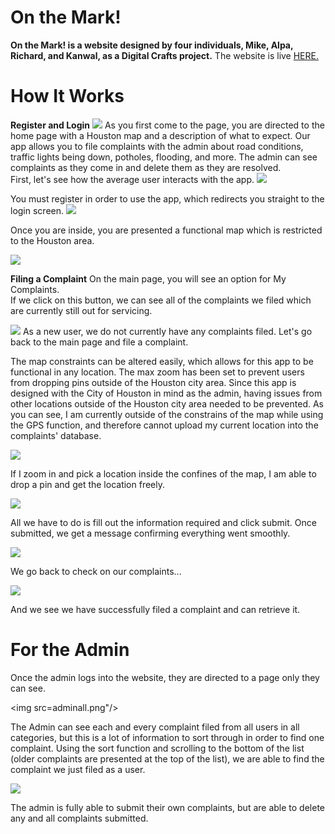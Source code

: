 # On the Mark!
**On the Mark! is a website designed by four individuals, Mike, Alpa, Richard, and Kanwal, as a Digital Crafts project.**
The website is live <a href="https://agile-mesa-12521.herokuapp.com/">HERE.</a>


# How It Works
**Register and Login**
<img src="homepage.png"/>
As you first come to the page, you are directed to the home page with a Houston map and a description of what to expect. Our app allows you to file complaints with the admin about road conditions, traffic lights being down, potholes, flooding, and more. The admin can see complaints as they come in and delete them as they are resolved.
<br>
First, let's see how the average user interacts with the app.
<img src="register.png"/>

You must register in order to use the app, which redirects you straight to the login screen.
<img src="login.png"/>

Once you are inside, you are presented a functional map which is restricted to the Houston area. 

<img src="mainpage.png"/>

**Filing a Complaint**
On the main page, you will see an option for My Complaints. 
<br>
If we click on this button, we can see all of the complaints we filed which are currently still out for servicing.

<img src="nocomplaints.png"/>
As a new user, we do not currently have any complaints filed. Let's go back to the main page and file a complaint.
<br>

The map constraints can be altered easily, which allows for this app to be functional in any location. The max zoom has been set to prevent users from dropping pins outside of the Houston city area. Since this app is designed with the City of Houston in mind as the admin, having issues from other locations outside of the Houston city area needed to be prevented. As you can see, I am currently outside of the constrains of the map while using the GPS function, and therefore cannot upload my current location into the complaints' database. 

<img src="gps.png"/>

If I zoom in and pick a location inside the confines of the map, I am able to drop a pin and get the location freely.

<img src="compaint.png"/>

All we have to do is fill out the information required and click submit. Once submitted, we get a message confirming everything went smoothly.

<img src="successmsg.png"/>

We go back to check on our complaints...

<img src="mycomplaints.png"/>

And we see we have successfully filed a complaint and can retrieve it.

# For the Admin 

Once the admin logs into the website, they are directed to a page only they can see. 

<img src=adminall.png"/>

The Admin can see each and every complaint filed from all users in all categories, but this is a lot of information to sort through in order to find one complaint. Using the sort function and scrolling to the bottom of the list (older complaints are presented at the top of the list), we are able to find the complaint we just filed as a user.

<img src="adminsorted.png"/>

The admin is fully able to submit their own complaints, but are able to delete any and all complaints submitted. 

